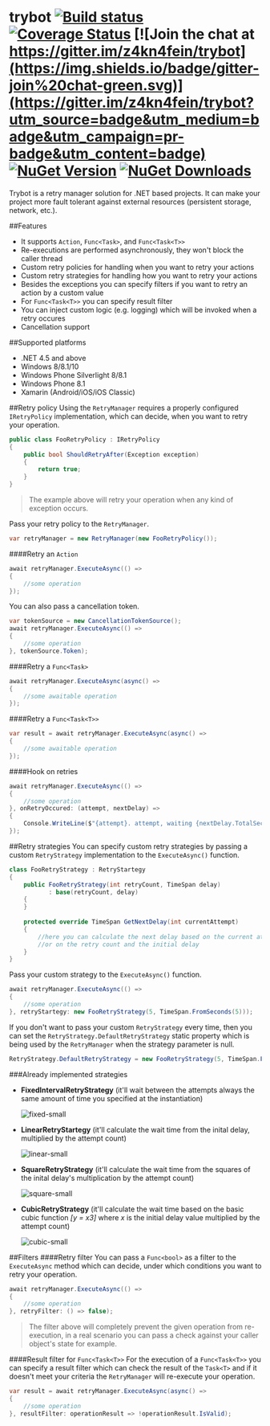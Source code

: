 # trybot [![Build status](https://ci.appveyor.com/api/projects/status/gx8xupnbmx12ysj6/branch/master?svg=true)](https://ci.appveyor.com/project/pcsajtai/trybot/branch/master) [![Coverage Status](https://coveralls.io/repos/z4kn4fein/trybot/badge.svg?branch=master&service=github)](https://coveralls.io/github/z4kn4fein/trybot?branch=master) [![Join the chat at https://gitter.im/z4kn4fein/trybot](https://img.shields.io/badge/gitter-join%20chat-green.svg)](https://gitter.im/z4kn4fein/trybot?utm_source=badge&utm_medium=badge&utm_campaign=pr-badge&utm_content=badge) [![NuGet Version](http://img.shields.io/nuget/v/Trybot.svg?style=flat)](https://www.nuget.org/packages/Trybot/) [![NuGet Downloads](http://img.shields.io/nuget/dt/Trybot.svg?style=flat)](https://www.nuget.org/packages/Trybot/)
Trybot is a retry manager solution for .NET based projects. It can make your project more fault tolerant against external resources (persistent storage, network, etc.). 

##Features

 - It supports  `Action`, `Func<Task>`, and `Func<Task<T>>`
 - Re-executions are performed asynchronously, they won't block the caller thread
 - Custom retry policies for handling when you want to retry your actions
 - Custom retry strategies for handling how you want to retry your actions
 - Besides the exceptions you can specify filters if you want to retry an action by a custom value
 - For `Func<Task<T>>` you can specify result filter
 - You can inject custom logic (e.g. logging) which will be invoked when a retry occures
 - Cancellation support

##Supported platforms

 - .NET 4.5 and above
 - Windows 8/8.1/10
 - Windows Phone Silverlight 8/8.1
 - Windows Phone 8.1
 - Xamarin (Android/iOS/iOS Classic)

##Retry policy
Using the `RetryManager` requires a properly configured `IRetryPolicy` implementation, which can decide, when you want to retry your operation.
```c#
public class FooRetryPolicy : IRetryPolicy
{
	public bool ShouldRetryAfter(Exception exception)
	{
		return true;
	}
}
```
> The example above will retry your operation when any kind of exception occurs.

Pass your retry policy to the `RetryManager`.
```c#
var retryManager = new RetryManager(new FooRetryPolicy());
```
####Retry an `Action`
```c#
await retryManager.ExecuteAsync(() =>
{
	//some operation    
});
```
You can also pass a cancellation token.
```c#
var tokenSource = new CancellationTokenSource();
await retryManager.ExecuteAsync(() =>
{
	//some operation    
}, tokenSource.Token);
```
####Retry a `Func<Task>`
```c#
await retryManager.ExecuteAsync(async() =>
{
	//some awaitable operation    
});
```
####Retry a `Func<Task<T>>`
```c#
var result = await retryManager.ExecuteAsync(async() =>
{
	//some awaitable operation    
});
```
####Hook on retries
```c#
await retryManager.ExecuteAsync(() =>
{
	//some operation    
}, onRetryOccured: (attempt, nextDelay) =>
{
	Console.WriteLine($"{attempt}. attempt, waiting {nextDelay.TotalSeconds} seconds before the next retry!");
});
```
##Retry strategies
You can specify custom retry strategies by passing a custom `RetryStrategy` implementation to the `ExecuteAsync()` function.
```c#
class FooRetryStrategy : RetryStartegy
{
	public FooRetryStrategy(int retryCount, TimeSpan delay)
           : base(retryCount, delay)
    {
    }
    
    protected override TimeSpan GetNextDelay(int currentAttempt)
    {
		//here you can calculate the next delay based on the current attempt 
		//or on the retry count and the initial delay
    }
}
```
Pass your custom strategy to the `ExecuteAsync()` function.
```c#
await retryManager.ExecuteAsync(() =>
{
	//some operation    
}, retryStartegy: new FooRetryStrategy(5, TimeSpan.FromSeconds(5)));
```
If you don't want to pass your custom `RetryStrategy` every time, then you can set the `RetryStrategy.DefaultRetryStrategy` static property which is being used by the `RetryManager` when the strategy parameter is null.
```c#
RetryStrategy.DefaultRetryStrategy = new FooRetryStrategy(5, TimeSpan.FromSeconds(5));
```
###Already implemented strategies

 - **FixedIntervalRetryStrategy** (it'll wait between the attempts always the same amount of time you specified at the instantiation)

	![fixed-small](https://cloud.githubusercontent.com/assets/13772020/11634019/93a4e4a0-9d0e-11e5-995d-4514e9d8a941.png)

 - **LinearRetryStartegy** (it'll calculate the wait time from the inital delay, multiplied by the attempt count)

	![linear-small](https://cloud.githubusercontent.com/assets/13772020/11633993/776a9f64-9d0e-11e5-9f4f-2ddd8177014d.png)

 - **SquareRetryStrategy** (it'll calculate the wait time from the squares of the inital delay's multiplication by the attempt count)

	![square-small](https://cloud.githubusercontent.com/assets/13772020/11633971/5da06ee2-9d0e-11e5-9510-d032e58b3818.png)

 - **CubicRetryStrategy** (it'll calculate the wait time based on the basic cubic function *[y = x3]* where *x* is the initial delay value multiplied by the attempt count)

	![cubic-small](https://cloud.githubusercontent.com/assets/13772020/11633946/403bbc62-9d0e-11e5-8bf9-2e17ed23cb8a.png)

##Filters
####Retry filter
You can pass a `Func<bool>` as a filter to the `ExecuteAsync` method which can decide, under which conditions you want to retry your operation.
```c#
await retryManager.ExecuteAsync(() =>
{
	//some operation    
}, retryFilter: () => false);
```
> The filter above will completely prevent the given operation from re-execution, in a real scenario you can pass a check against your caller object's state for example.

####Result filter for `Func<Task<T>>`
For the execution of a `Func<Task<T>>` you can specify a result filter which can check the result of the `Task<T>` and if it doesn't meet your criteria the `RetryManager` will re-execute your operation.
```c#
var result = await retryManager.ExecuteAsync(async() =>
{
	//some operation    
}, resultFilter: operationResult => !operationResult.IsValid);
```